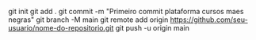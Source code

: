 git init
git add .
git commit -m "Primeiro commit plataforma cursos maes negras"
git branch -M main
git remote add origin https://github.com/seu-usuario/nome-do-repositorio.git
git push -u origin main

